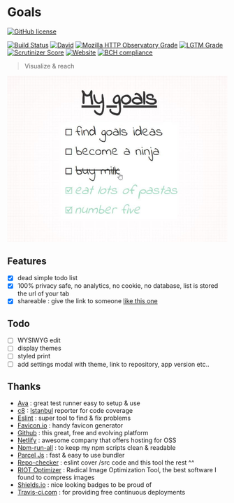 # Goals

[![GitHub license](https://img.shields.io/github/license/shuunen/goals.svg?color=informational)](https://github.com/Shuunen/goals/blob/master/LICENSE)

[![Build Status](https://travis-ci.com/Shuunen/goals.svg?branch=master)](https://travis-ci.com/Shuunen/goals)
[![David](https://img.shields.io/david/shuunen/goals.svg)](https://david-dm.org/shuunen/goals)
[![Mozilla HTTP Observatory Grade](https://img.shields.io/mozilla-observatory/grade/shuunen-goals.netlify.app.svg?publish)](https://observatory.mozilla.org/analyze/shuunen-goals.netlify.app)
[![LGTM Grade](https://img.shields.io/lgtm/grade/javascript/github/Shuunen/goals.svg)](https://lgtm.com/projects/g/Shuunen/goals)
[![Scrutinizer Score](https://scrutinizer-ci.com/g/Shuunen/recipes/badges/quality-score.png?b=master)](https://scrutinizer-ci.com/g/Shuunen/recipes)
[![Website](https://img.shields.io/website/https/shuunen-goals.netlify.app.svg)](https://shuunen-goals.netlify.app)
[![BCH compliance](https://bettercodehub.com/edge/badge/Shuunen/folio?branch=master)](https://bettercodehub.com/)

> Visualize & reach

[![demo](docs/demo.jpg)](https://shuunen-goals.netlify.app#My%20goals=become%20a%20ninja,buy%20milk,!eat%20lots%20of%20pastas,find%20goals%20ideas,number%20five&something_else=12)

## Features

- [x] dead simple todo list
- [x] 100% privacy safe, no analytics, no cookie, no database, list is stored the url of your tab
- [x] shareable : give the link to someone [like this one](https://shuunen-goals.netlify.app#My%20goals=become%20a%20ninja,buy%20milk,!eat%20lots%20of%20pastas,find%20goals%20ideas,number%20five&something_else=12)

## Todo

- [ ] WYSIWYG edit
- [ ] display themes
- [ ] styled print
- [ ] add settings modal with theme, link to repository, app version etc..

## Thanks

- [Ava](https://github.com/avajs/ava) : great test runner easy to setup & use
- [c8](https://github.com/bcoe/c8) : [Istanbul](https://istanbul.js.org/) reporter for code coverage
- [Eslint](https://eslint.org) : super tool to find & fix problems
- [Favicon.io](https://favicon.io/favicon-generator/?t=G&ff=Linden+Hill&fs=120&fc=%23FFFFFF&b=rounded&bc=%230A5) : handy favicon generator
- [Github](https://github.com) : this great, free and evolving platform
- [Netlify](https://netlify.com) : awesome company that offers hosting for OSS
- [Npm-run-all](https://github.com/mysticatea/npm-run-all) : to keep my npm scripts clean & readable
- [Parcel Js](https://parceljs.org) : fast & easy to use bundler
- [Repo-checker](https://github.com/Shuunen/repo-checker) : eslint cover /src code and this tool the rest ^^
- [RIOT Optimizer](https://riot-optimizer.com) : Radical Image Optimization Tool, the best software I found to compress images
- [Shields.io](https://shields.io) : nice looking badges to be proud of
- [Travis-ci.com](https://travis-ci.com) : for providing free continuous deployments
